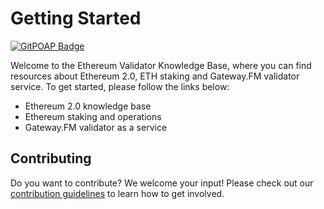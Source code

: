 # Getting Started

[![GitPOAP Badge](https://public-api.gitpoap.io/v1/repo/gateway-fm/validator-kb/badge)](https://www.gitpoap.io/gh/gateway-fm/validator-kb)

Welcome to the Ethereum Validator Knowledge Base, where you can find resources
about Ethereum 2.0, ETH staking and Gateway.FM validator service. To get started,
please follow the links below:

* Ethereum 2.0 knowledge base
* Ethereum staking and operations
* Gateway.FM validator as a service

## Contributing

Do you want to contribute? We welcome your input! Please check out our
[contribution guidelines](CONTRIBUTING.md) to learn how to get involved.
